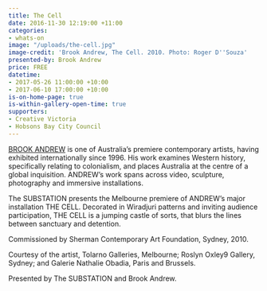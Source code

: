 ```yaml
---
title: The Cell
date: 2016-11-30 12:19:00 +11:00
categories:
- whats-on
image: "/uploads/the-cell.jpg"
image-credit: 'Brook Andrew, The Cell. 2010. Photo: Roger D''Souza'
presented-by: Brook Andrew
price: FREE
datetime:
- 2017-05-26 11:00:00 +10:00
- 2017-06-10 17:00:00 +10:00
is-on-home-page: true
is-within-gallery-open-time: true
supporters:
- Creative Victoria
- Hobsons Bay City Council
---
```


[BROOK ANDREW](http://www.brookandrew.com) is one of Australia’s premiere contemporary artists, having exhibited internationally since 1996. His work examines Western history, specifically relating to colonialism, and places Australia at the centre of a global inquisition. ANDREW’s work spans across video, sculpture, photography and immersive installations.

The SUBSTATION presents the Melbourne premiere of ANDREW’s major installation THE CELL. Decorated in Wiradjuri patterns and inviting audience participation, THE CELL is a jumping castle of sorts, that blurs the lines between sanctuary and detention.

Commissioned by Sherman Contemporary Art Foundation, Sydney, 2010.<br>

Courtesy of the artist, Tolarno Galleries, Melbourne; Roslyn Oxley9 Gallery, Sydney; and Galerie Nathalie Obadia, Paris and Brussels.

Presented by The SUBSTATION and Brook Andrew.
